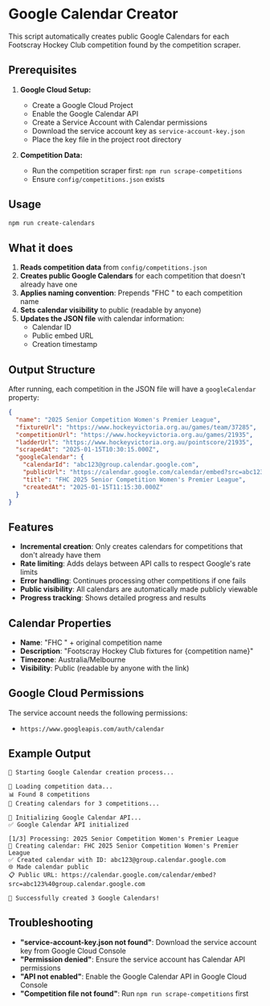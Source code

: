 # Google Calendar Creator

This script automatically creates public Google Calendars for each Footscray Hockey Club competition found by the competition scraper.

## Prerequisites

1. **Google Cloud Setup:**
   - Create a Google Cloud Project
   - Enable the Google Calendar API
   - Create a Service Account with Calendar permissions
   - Download the service account key as `service-account-key.json`
   - Place the key file in the project root directory

2. **Competition Data:**
   - Run the competition scraper first: `npm run scrape-competitions`
   - Ensure `config/competitions.json` exists

## Usage

```bash
npm run create-calendars
```

## What it does

1. **Reads competition data** from `config/competitions.json`
2. **Creates public Google Calendars** for each competition that doesn't already have one
3. **Applies naming convention**: Prepends "FHC " to each competition name
4. **Sets calendar visibility** to public (readable by anyone)
5. **Updates the JSON file** with calendar information:
   - Calendar ID
   - Public embed URL
   - Creation timestamp

## Output Structure

After running, each competition in the JSON file will have a `googleCalendar` property:

```json
{
  "name": "2025 Senior Competition Women's Premier League",
  "fixtureUrl": "https://www.hockeyvictoria.org.au/games/team/37285",
  "competitionUrl": "https://www.hockeyvictoria.org.au/games/21935",
  "ladderUrl": "https://www.hockeyvictoria.org.au/pointscore/21935",
  "scrapedAt": "2025-01-15T10:30:15.000Z",
  "googleCalendar": {
    "calendarId": "abc123@group.calendar.google.com",
    "publicUrl": "https://calendar.google.com/calendar/embed?src=abc123%40group.calendar.google.com",
    "title": "FHC 2025 Senior Competition Women's Premier League",
    "createdAt": "2025-01-15T11:15:30.000Z"
  }
}
```

## Features

- **Incremental creation**: Only creates calendars for competitions that don't already have them
- **Rate limiting**: Adds delays between API calls to respect Google's rate limits
- **Error handling**: Continues processing other competitions if one fails
- **Public visibility**: All calendars are automatically made publicly viewable
- **Progress tracking**: Shows detailed progress and results

## Calendar Properties

- **Name**: "FHC " + original competition name
- **Description**: "Footscray Hockey Club fixtures for {competition name}"
- **Timezone**: Australia/Melbourne
- **Visibility**: Public (readable by anyone with the link)

## Google Cloud Permissions

The service account needs the following permissions:
- `https://www.googleapis.com/auth/calendar`

## Example Output

```
🚀 Starting Google Calendar creation process...

📂 Loading competition data...
📊 Found 8 competitions
📅 Creating calendars for 3 competitions...

🔐 Initializing Google Calendar API...
✅ Google Calendar API initialized

[1/3] Processing: 2025 Senior Competition Women's Premier League
📅 Creating calendar: FHC 2025 Senior Competition Women's Premier League
✅ Created calendar with ID: abc123@group.calendar.google.com
🌐 Made calendar public
📋 Public URL: https://calendar.google.com/calendar/embed?src=abc123%40group.calendar.google.com

🎉 Successfully created 3 Google Calendars!
```

## Troubleshooting

- **"service-account-key.json not found"**: Download the service account key from Google Cloud Console
- **"Permission denied"**: Ensure the service account has Calendar API permissions
- **"API not enabled"**: Enable the Google Calendar API in Google Cloud Console
- **"Competition file not found"**: Run `npm run scrape-competitions` first